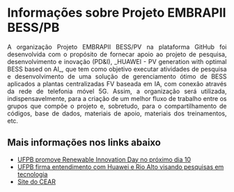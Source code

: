 # Informações sobre Projeto EMBRAPII BESS/PB

<p style="text-align: justify;">A organização Projeto EMBRAPII BESS/PV na plataforma GitHub foi desenvolvida com o propósito de fornecar apoio ao projeto de pesquisa, desenvolvimento e inovação (PD&I), _HUAWEI - PV generation with optimal BESS based on AI_, que tem como objetivo executar atividades de pesquisa e desenvolvimento de uma solução de gerenciamento ótimo de BESS aplicados a plantas centralizadas FV baseada em IA, com conexão através da rede de telefonia móvel 5G. Assim, a organização será utilizada, indispensavelmente, para a criação de um melhor fluxo de trabalho entre os grupos que compõe o projeto e, sobretudo, para o compartilhamento de códigos, base de dados, materiais de apoio, materiais dos treinamentos, etc.</p>

## Mais informações nos links abaixo
* [UFPB promove Renewable Innovation Day no próximo dia 10](https://www.ufpb.br/ufpb/contents/noticias/ufpb-promove-renewable-innovation-day-no-proximo-dia-10)
* [UFPB firma entendimento com Huawei e Rio Alto visando pesquisas em tecnologia](https://www.ufpb.br/ufpb/contents/noticias/ufpb-firma-entendimento-com-huawei-e-rio-alto-visando-pesquisas-em-tecnologia)
* [Site do CEAR](http://www.cear.ufpb.br/)
